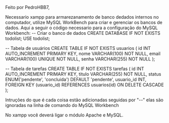 Feito por PedroHBB7,

Necessario xampp para armarezanamento de banco dedados internos no computador, utilize MySQL WorkBench para criar e gerenciar os bancos de dados. Aqui a seguir o código necessario para a configuração do MySQL Workbench: -- Criar o banco de dados CREATE DATABASE IF NOT EXISTS todolist; USE todolist;

-- Tabela de usuários CREATE TABLE IF NOT EXISTS usuarios ( id INT AUTO_INCREMENT PRIMARY KEY, nome VARCHAR(100) NOT NULL, email VARCHAR(100) UNIQUE NOT NULL, senha VARCHAR(255) NOT NULL );

-- Tabela de tarefas CREATE TABLE IF NOT EXISTS tarefas ( id INT AUTO_INCREMENT PRIMARY KEY, titulo VARCHAR(255) NOT NULL, status ENUM('pendente', 'concluida') DEFAULT 'pendente', usuario_id INT, FOREIGN KEY (usuario_id) REFERENCES usuarios(id) ON DELETE CASCADE );

Intruções do que é cada coisa estão adicionadas seguidas por "--" elas são ignoradas na linha de comando do MySQL Workbench

No xampp você deverá ligar o módulo Apache e MySQL.
